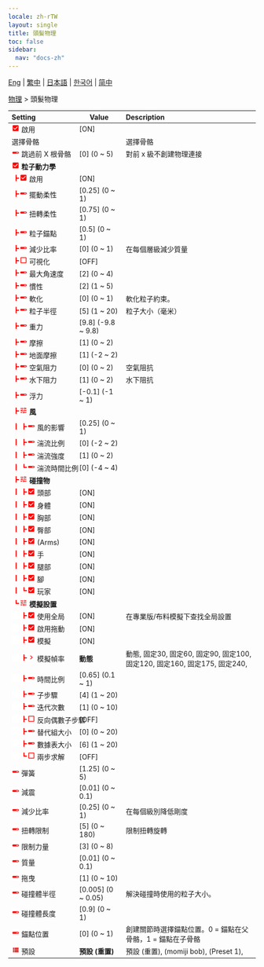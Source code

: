 ```yaml
---
locale: zh-rTW
layout: single
title: 頭髮物理
toc: false
sidebar:
  nav: "docs-zh"
---
```

[Eng](/dancexr/menu/2025.4/actor/hair_physics) | [繁中](/tw/dancexr/menu/2025.4/actor/hair_physics) | [日本語](/jp/dancexr/menu/2025.4/actor/hair_physics) | [한국어](/kr/dancexr/menu/2025.4/actor/hair_physics) | [简中](/zh/dancexr/menu/2025.4/actor/hair_physics)

[物理](../menu#物理) > 頭髮物理



| Setting | Value | Description |
| :--- | --- | :--- |
|<nobr><img src="/images/icon/ic_check_on.png" alt="check on icon"/> 啟用</nobr>| [ON] | 
|<nobr> 選擇骨骼</nobr>|| 選擇骨骼
|<nobr><img src="/images/icon/ic_slider.png" alt="slider icon"/> 跳過前 X 根骨骼</nobr>| [0] (0 ~ 5) | 對前 x 級不創建物理連接
|<nobr><img src="/images/icon/ic_check_on.png" alt="check on icon"/> <b>粒子動力學</b></nobr>| | 
|<nobr><img src="/images/icon/ic_line_t.png"/><img src="/images/icon/ic_check_on.png" alt="check on icon"/> 啟用</nobr>| [ON] | 
|<nobr><img src="/images/icon/ic_line_t.png"/><img src="/images/icon/ic_slider.png" alt="slider icon"/> 擺動柔性</nobr>| [0.25] (0 ~ 1) | 
|<nobr><img src="/images/icon/ic_line_t.png"/><img src="/images/icon/ic_slider.png" alt="slider icon"/> 扭轉柔性</nobr>| [0.75] (0 ~ 1) | 
|<nobr><img src="/images/icon/ic_line_t.png"/><img src="/images/icon/ic_slider.png" alt="slider icon"/> 粒子錨點</nobr>| [0.5] (0 ~ 1) | 
|<nobr><img src="/images/icon/ic_line_t.png"/><img src="/images/icon/ic_slider.png" alt="slider icon"/> 減少比率</nobr>| [0] (0 ~ 1) | 在每個層級減少質量
|<nobr><img src="/images/icon/ic_line_t.png"/><img src="/images/icon/ic_check_off.png" alt="check off icon"/> 可視化</nobr>| [OFF] | 
|<nobr><img src="/images/icon/ic_line_t.png"/><img src="/images/icon/ic_slider.png" alt="slider icon"/> 最大角速度</nobr>| [2] (0 ~ 4) | 
|<nobr><img src="/images/icon/ic_line_t.png"/><img src="/images/icon/ic_slider.png" alt="slider icon"/> 慣性</nobr>| [2] (1 ~ 5) | 
|<nobr><img src="/images/icon/ic_line_t.png"/><img src="/images/icon/ic_slider.png" alt="slider icon"/> 軟化</nobr>| [0] (0 ~ 1) | 軟化粒子約束。
|<nobr><img src="/images/icon/ic_line_t.png"/><img src="/images/icon/ic_slider.png" alt="slider icon"/> 粒子半徑</nobr>| [5] (1 ~ 20) | 粒子大小（毫米）
|<nobr><img src="/images/icon/ic_line_t.png"/><img src="/images/icon/ic_slider.png" alt="slider icon"/> 重力</nobr>| [9.8] (-9.8 ~ 9.8) | 
|<nobr><img src="/images/icon/ic_line_t.png"/><img src="/images/icon/ic_slider.png" alt="slider icon"/> 摩擦</nobr>| [1] (0 ~ 2) | 
|<nobr><img src="/images/icon/ic_line_t.png"/><img src="/images/icon/ic_slider.png" alt="slider icon"/> 地面摩擦</nobr>| [1] (-2 ~ 2) | 
|<nobr><img src="/images/icon/ic_line_t.png"/><img src="/images/icon/ic_slider.png" alt="slider icon"/> 空氣阻力</nobr>| [0] (0 ~ 2) | 空氣阻抗
|<nobr><img src="/images/icon/ic_line_t.png"/><img src="/images/icon/ic_slider.png" alt="slider icon"/> 水下阻力</nobr>| [1] (0 ~ 2) | 水下阻抗
|<nobr><img src="/images/icon/ic_line_t.png"/><img src="/images/icon/ic_slider.png" alt="slider icon"/> 浮力</nobr>| [-0.1] (-1 ~ 1) | 
|<nobr><img src="/images/icon/ic_line_t.png"/><img src="/images/icon/ic_tune.png" alt="tune icon"/> <b>風</b></nobr>| | 
|<nobr><img src="/images/icon/ic_line_v.png"/><img src="/images/icon/ic_line_t.png"/><img src="/images/icon/ic_slider.png" alt="slider icon"/> 風的影響</nobr>| [0.25] (0 ~ 1) | 
|<nobr><img src="/images/icon/ic_line_v.png"/><img src="/images/icon/ic_line_t.png"/><img src="/images/icon/ic_slider.png" alt="slider icon"/> 湍流比例</nobr>| [0] (-2 ~ 2) | 
|<nobr><img src="/images/icon/ic_line_v.png"/><img src="/images/icon/ic_line_t.png"/><img src="/images/icon/ic_slider.png" alt="slider icon"/> 湍流強度</nobr>| [1] (0 ~ 2) | 
|<nobr><img src="/images/icon/ic_line_v.png"/><img src="/images/icon/ic_line_l.png"/><img src="/images/icon/ic_slider.png" alt="slider icon"/> 湍流時間比例</nobr>| [0] (-4 ~ 4) | 
|<nobr><img src="/images/icon/ic_line_t.png"/><img src="/images/icon/ic_tune.png" alt="tune icon"/> <b>碰撞物</b></nobr>| | 
|<nobr><img src="/images/icon/ic_line_v.png"/><img src="/images/icon/ic_line_t.png"/><img src="/images/icon/ic_check_on.png" alt="check on icon"/> 頭部</nobr>| [ON] | 
|<nobr><img src="/images/icon/ic_line_v.png"/><img src="/images/icon/ic_line_t.png"/><img src="/images/icon/ic_check_on.png" alt="check on icon"/> 身體</nobr>| [ON] | 
|<nobr><img src="/images/icon/ic_line_v.png"/><img src="/images/icon/ic_line_t.png"/><img src="/images/icon/ic_check_on.png" alt="check on icon"/> 胸部</nobr>| [ON] | 
|<nobr><img src="/images/icon/ic_line_v.png"/><img src="/images/icon/ic_line_t.png"/><img src="/images/icon/ic_check_on.png" alt="check on icon"/> 臀部</nobr>| [ON] | 
|<nobr><img src="/images/icon/ic_line_v.png"/><img src="/images/icon/ic_line_t.png"/><img src="/images/icon/ic_check_on.png" alt="check on icon"/> (Arms)</nobr>| [ON] | 
|<nobr><img src="/images/icon/ic_line_v.png"/><img src="/images/icon/ic_line_t.png"/><img src="/images/icon/ic_check_on.png" alt="check on icon"/> 手</nobr>| [ON] | 
|<nobr><img src="/images/icon/ic_line_v.png"/><img src="/images/icon/ic_line_t.png"/><img src="/images/icon/ic_check_on.png" alt="check on icon"/> 腿部</nobr>| [ON] | 
|<nobr><img src="/images/icon/ic_line_v.png"/><img src="/images/icon/ic_line_t.png"/><img src="/images/icon/ic_check_on.png" alt="check on icon"/> 腳</nobr>| [ON] | 
|<nobr><img src="/images/icon/ic_line_v.png"/><img src="/images/icon/ic_line_l.png"/><img src="/images/icon/ic_check_on.png" alt="check on icon"/> 玩家</nobr>| [ON] | 
|<nobr><img src="/images/icon/ic_line_l.png"/><img src="/images/icon/ic_tune.png" alt="tune icon"/> <b>模擬設置</b></nobr>| | 
|<nobr><img src="/images/icon/ic_space.png"/><img src="/images/icon/ic_line_t.png"/><img src="/images/icon/ic_check_on.png" alt="check on icon"/> 使用全局</nobr>| [ON] | 在專業版/布料模擬下查找全局設置
|<nobr><img src="/images/icon/ic_space.png"/><img src="/images/icon/ic_line_t.png"/><img src="/images/icon/ic_check_on.png" alt="check on icon"/> 啟用拖動</nobr>| [ON] | 
|<nobr><img src="/images/icon/ic_space.png"/><img src="/images/icon/ic_line_t.png"/><img src="/images/icon/ic_check_on.png" alt="check on icon"/> 模擬</nobr>| [ON] | 
|<nobr><img src="/images/icon/ic_space.png"/><img src="/images/icon/ic_line_t.png"/><img src="/images/icon/ic_chevron.png" alt="chevron icon"/> 模擬幀率</nobr>| **動態** | 動態, 固定30, 固定60, 固定90, 固定100, 固定120, 固定160, 固定175, 固定240,  |
|<nobr><img src="/images/icon/ic_space.png"/><img src="/images/icon/ic_line_t.png"/><img src="/images/icon/ic_slider.png" alt="slider icon"/> 時間比例</nobr>| [0.65] (0.1 ~ 1) | 
|<nobr><img src="/images/icon/ic_space.png"/><img src="/images/icon/ic_line_t.png"/><img src="/images/icon/ic_slider.png" alt="slider icon"/> 子步驟</nobr>| [4] (1 ~ 20) | 
|<nobr><img src="/images/icon/ic_space.png"/><img src="/images/icon/ic_line_t.png"/><img src="/images/icon/ic_slider.png" alt="slider icon"/> 迭代次數</nobr>| [1] (0 ~ 10) | 
|<nobr><img src="/images/icon/ic_space.png"/><img src="/images/icon/ic_line_t.png"/><img src="/images/icon/ic_check_off.png" alt="check off icon"/> 反向偶數子步驟</nobr>| [OFF] | 
|<nobr><img src="/images/icon/ic_space.png"/><img src="/images/icon/ic_line_t.png"/><img src="/images/icon/ic_slider.png" alt="slider icon"/> 替代組大小</nobr>| [0] (0 ~ 20) | 
|<nobr><img src="/images/icon/ic_space.png"/><img src="/images/icon/ic_line_t.png"/><img src="/images/icon/ic_slider.png" alt="slider icon"/> 數據表大小</nobr>| [6] (1 ~ 20) | 
|<nobr><img src="/images/icon/ic_space.png"/><img src="/images/icon/ic_line_l.png"/><img src="/images/icon/ic_check_off.png" alt="check off icon"/> 兩步求解</nobr>| [OFF] | 
|<nobr><img src="/images/icon/ic_slider.png" alt="slider icon"/> 彈簧</nobr>| [1.25] (0 ~ 5) | 
|<nobr><img src="/images/icon/ic_slider.png" alt="slider icon"/> 減震</nobr>| [0.01] (0 ~ 0.1) | 
|<nobr><img src="/images/icon/ic_slider.png" alt="slider icon"/> 減少比率</nobr>| [0.25] (0 ~ 1) | 在每個級別降低剛度
|<nobr><img src="/images/icon/ic_slider.png" alt="slider icon"/> 扭轉限制</nobr>| [5] (0 ~ 180) | 限制扭轉旋轉
|<nobr><img src="/images/icon/ic_slider.png" alt="slider icon"/> 限制力量</nobr>| [3] (0 ~ 8) | 
|<nobr><img src="/images/icon/ic_slider.png" alt="slider icon"/> 質量</nobr>| [0.01] (0 ~ 0.1) | 
|<nobr><img src="/images/icon/ic_slider.png" alt="slider icon"/> 拖曳</nobr>| [1] (0 ~ 10) | 
|<nobr><img src="/images/icon/ic_slider.png" alt="slider icon"/> 碰撞體半徑</nobr>| [0.005] (0 ~ 0.05) | 解決碰撞時使用的粒子大小。
|<nobr><img src="/images/icon/ic_slider.png" alt="slider icon"/> 碰撞體長度</nobr>| [0.9] (0 ~ 1) | 
|<nobr><img src="/images/icon/ic_slider.png" alt="slider icon"/> 錨點位置</nobr>| [0] (0 ~ 1) | 創建關節時選擇錨點位置。0 = 錨點在父骨骼，1 = 錨點在子骨骼
|<nobr><img src="/images/icon/ic_list.png" alt="list icon"/> 預設</nobr>| **預設 (重置)** | 預設 (重置), (momiji bob), (Preset 1),  |
